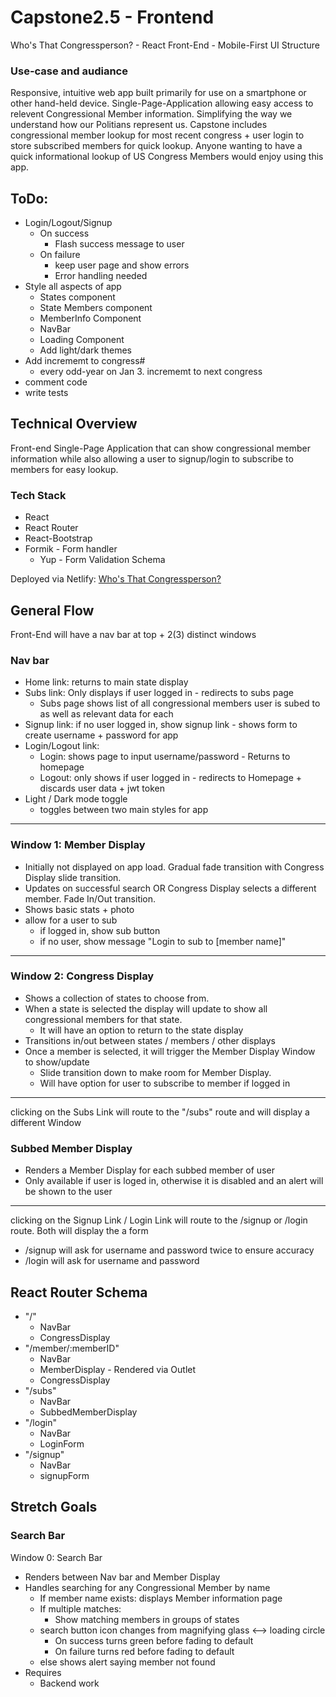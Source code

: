 # Capstone2.5 - Frontend
Who's That Congressperson? - React Front-End - Mobile-First UI Structure

### Use-case and audiance
Responsive, intuitive web app built primarily for use on a smartphone or other hand-held device. Single-Page-Application allowing easy access to relevent Congressional Member information. Simplifying the way we understand how our Politians represent us. Capstone includes congressional member lookup for most recent congress + user login to store subscribed members for quick lookup. Anyone wanting to have a quick informational lookup of US Congress Members would enjoy using this app.

## ToDo:
- Login/Logout/Signup
  - On success
    - Flash success message to user
  - On failure
    - keep user page and show errors
    - Error handling needed
- Style all aspects of app
  - States component
  - State Members component
  - MemberInfo Component
  - NavBar
  - Loading Component
  - Add light/dark themes
- Add incrememt to congress#
  - every odd-year on Jan 3. incrememt to next congress
- comment code
- write tests

## Technical Overview
Front-end Single-Page Application that can show congressional member information while also allowing a user to signup/login to subscribe to members for easy lookup.

### Tech Stack
- React
- React Router
- React-Bootstrap
- Formik - Form handler
  - Yup - Form Validation Schema

Deployed via Netlify: [Who's That Congressperson?](https://wtcp.netlify.app)

## General Flow
Front-End will have a nav bar at top + 2(3) distinct windows
### Nav bar
  - Home link: returns to main state display
  - Subs link: Only displays if user logged in - redirects to subs page
    - Subs page shows list of all congressional members user is subed to as well as relevant data for each
  - Signup link: if no user logged in, show signup link - shows form to create username + password for app
  - Login/Logout link: 
    - Login: shows page to input username/password - Returns to homepage
    - Logout: only shows if user logged in - redirects to Homepage + discards user data + jwt token
  - Light / Dark mode toggle
    - toggles between two main styles for app
------
### Window 1: Member Display
  - Initially not displayed on app load. Gradual fade transition with Congress Display slide transition.
  - Updates on successful search OR Congress Display selects a different member. Fade In/Out transition.
  - Shows basic stats + photo
  - allow for a user to sub
    - if logged in, show sub button
    - if no user, show message "Login to sub to [member name]"
 ------
 ### Window 2: Congress Display
  - Shows a collection of states to choose from. 
  - When a state is selected the display will update to show all congressional members for that state. 
    - It will have an option to return to the state display
  - Transitions in/out between states / members / other displays
  - Once a member is selected, it will trigger the Member Display Window to show/update
    - Slide transition down to make room for Member Display.
    - Will have option for user to subscribe to member if logged in
------

clicking on the Subs Link will route to the "/subs" route and will display a different Window
### Subbed Member Display
  - Renders a Member Display for each subbed member of user
  - Only available if user is loged in, otherwise it is disabled and an alert will be shown to the user
-----

clicking on the Signup Link / Login Link will route to the /signup or /login route. Both will display the a form
  - /signup will ask for username and password twice to ensure accuracy
  - /login will ask for username and password
    
## React Router Schema
- "/"
  - NavBar
  - CongressDisplay
- "/member/:memberID"
  - NavBar
  - MemberDisplay - Rendered via Outlet
  - CongressDisplay
- "/subs"
  - NavBar
  - SubbedMemberDisplay
- "/login"
  - NavBar
  - LoginForm
- "/signup"
  - NavBar
  - signupForm

## Stretch Goals
### Search Bar
Window 0: Search Bar
  - Renders between Nav bar and Member Display
  - Handles searching for any Congressional Member by name
    - If member name exists: displays Member information page
    - If multiple matches:
      - Show matching members in groups of states 
    - search button icon changes from magnifying glass <--> loading circle 
      - On success turns green before fading to default
      - On failure turns red before fading to default
    - else shows alert saying member not found
  - Requires
    - Backend work
